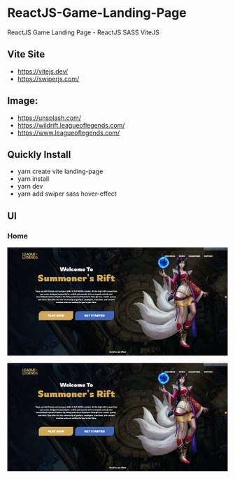 # ReactJS-Game-Landing-Page

ReactJS Game Landing Page - ReactJS SASS ViteJS

## Vite Site

- https://vitejs.dev/
- https://swiperjs.com/

## Image:

- https://unsplash.com/
- https://wildrift.leagueoflegends.com/
- https://www.leagueoflegends.com/

## Quickly Install

- yarn create vite landing-page
- yarn install
- yarn dev
- yarn add swiper sass hover-effect

## UI

### Home 


![Home](src/assets/images/screenshots/Home.png)

![Home](src/assets/images/screenshots/Home.png)